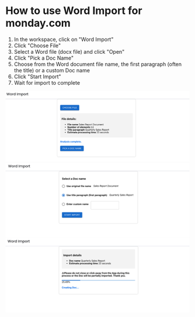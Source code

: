 # How to use Word Import for monday.com

1. In the workspace, click on "Word Import"
2. Click "Choose File"
3. Select a Word file (docx file) and click "Open"
4. Click "Pick a Doc Name"
5. Choose from the Word document file name, the first paragraph (often the title) or a custom Doc name
6. Click "Start Import"
7. Wait for import to complete

![doc1](/static/images/doc1.png)
![doc2](/static/images/doc2.png)
![doc3](/static/images/doc3.png)
